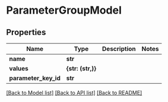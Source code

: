 # ParameterGroupModel


## Properties
Name | Type | Description | Notes
------------ | ------------- | ------------- | -------------
**name** | **str** |  | 
**values** | **{str: (str,)}** |  | 
**parameter_key_id** | **str** |  | 

[[Back to Model list]](../README.md#documentation-for-models) [[Back to API list]](../README.md#documentation-for-api-endpoints) [[Back to README]](../README.md)


